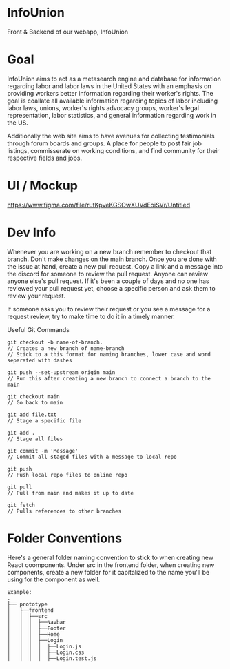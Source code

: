# InfoUnion
Front &amp; Backend of our webapp, InfoUnion

# Goal

InfoUnion aims to act as a metasearch engine and database for information regarding labor and labor laws in the United States with an emphasis on providing workers better information regarding their worker's rights. The goal is coallate all available information regarding topics of labor including labor laws, unions, worker's rights advocacy groups, worker's legal representation, labor statistics, and general information regarding work in the US.

Additionally the web site aims to have avenues for collecting testimonials through forum boards and groups. A place for people to post fair job listings, commisserate on working conditions, and find community for their respective fields and jobs.

# UI / Mockup
https://www.figma.com/file/rutKpveKGSOwXUVdEoiSVr/Untitled

# Dev Info

Whenever you are working on a new branch remember to checkout that branch. Don't make changes on the main branch. Once you are done with the issue at hand, create a new pull request. Copy a link and a message into the discord for someone to review the pull request. Anyone can review anyone else's pull request. If it's been a couple of days and no one has reviewed your pull request yet, choose a specific person and ask them to review your request.

If someone asks you to review their request or you see a message for a request review, try to make time to do it in a timely manner.

Useful Git Commands
```
git checkout -b name-of-branch. 
// Creates a new branch of name-branch
// Stick to a this format for naming branches, lower case and word separated with dashes

git push --set-upstream origin main
// Run this after creating a new branch to connect a branch to the main

git checkout main
// Go back to main

git add file.txt
// Stage a specific file

git add .
// Stage all files

git commit -m 'Message'
// Commit all staged files with a message to local repo

git push
// Push local repo files to online repo

git pull
// Pull from main and makes it up to date

git fetch
// Pulls references to other branches

```

# Folder Conventions

Here's a general folder naming convention to stick to when creating new React coomponents. Under src in the frontend folder, when creating new components, create a new folder for it capitalized to the name you'll be using for the component as well.

```
Example:
.
├── prototype
│   ├──frontend
│   │  ├──src
│   │  │  ├──Navbar
│   │  │  ├──Footer
│   │  │  ├──Home
│   │  │  ├──Login
│   │  │  │  ├──Login.js
│   │  │  │  ├──Login.css
│   │  │  │  ├──Login.test.js
```
